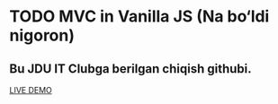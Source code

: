 # TODO MVC in Vanilla JS (Na bo‘ldi nigoron)

## Bu JDU IT Clubga berilgan chiqish githubi.

[LIVE DEMO](https://kho-ja.github.io/IT-Club-MVC-CRUD-in-Vanilla-JS)
